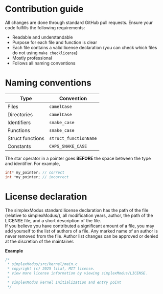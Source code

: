 # Contribution guide
All changes are done through standard GitHub pull requests. Ensure your code fulfills the following requirements:

* Readable and understandable
* Purpose for each file and function is clear
* Each file contains a valid license declaration (you can check which files do not using `make checklicense`)
* Mostly professional
* Follows all naming conventions

# Naming conventions
| Type             | Convention            |
|------------------|-----------------------|
| Files            | `camelCase`           |
| Directories      | `camelCase`           |
| Identifiers      | `snake_case`          |
| Functions        | `snake_case`          |
| Struct functions | `struct_functionName` |
| Constants        | `CAPS_SNAKE_CASE`     |

The star operator in a pointer goes **BEFORE** the space between the type and identifier. For example,
```c
int* my_pointer; // correct
int *my_pointer; // incorrect
```

# License declaration
The simplexModus standard license declaration has the path of the file (relative to simplexModus/), all modification years, author, the path of the LICENSE file, and a short description of the file. \
If you believe you have contributed a significant amount of a file, you may add yourself to the list of authors of a file. Any marked name of an author is never removed from the file. Author list changes can be approved or denied at the discretion of the maintainer.

**Example**
```c
/*
 * simplexModus/src/kernel/main.c
 * copyright (c) 2025 lilaf, MIT license.
 * view more license information by viewing simplexModus/LICENSE.
 *
 * simplexModus kernel initialization and entry point
 */
```
